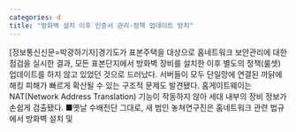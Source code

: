 ```yaml
---
categories: d
title: "방화벽 설치 이후 인증서 관리·정책 업데이트 방치"
---
```

[정보통신신문=박광하기자]경기도가 표본주택을 대상으로 홈네트워크 보안관리에 대한 점검을 실시한 결과, 모든 표본단지에서 방화벽 장비를 설치한 이후 별도의 정책(룰셋) 업데이트를 하지 않고 있었던 것으로 드러났다. 서버들이 모두 단일망에 연결된 까닭에 해킹 피해가 빠르게 확산될 수 있는 구조적 문제도 발견됐다. 홈게이트웨이는 NAT(Network Address Translation) 기능이 작동하지 않아 세대 내부의 장비 정보가 손쉽게 검출됐다. ■옛날 수배전단 그대로, 새 범인 놓쳐연구진은 홈네트워크 관련 법규에서 방화벽 설치 및